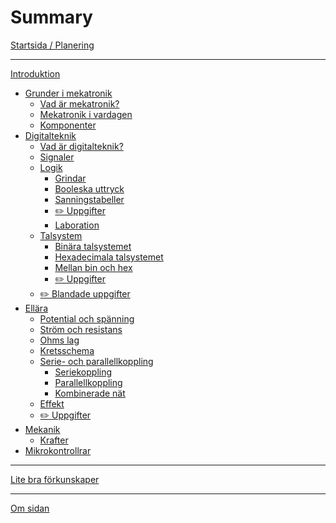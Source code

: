 # Summary

[Startsida / Planering](index.md)

---

[Introduktion](introduktion/index.md)
- [Grunder i mekatronik](grunder-i-mekatronik/index.md)
  - [Vad är mekatronik?](grunder-i-mekatronik/vad-ar-mekatronik/index.md)
  - [Mekatronik i vardagen](grunder-i-mekatronik/mekatronik-i-vardagen/index.md)
  - [Komponenter](grunder-i-mekatronik/komponenter/index.md)
- [Digitalteknik](digitalteknik/index.md)
  - [Vad är digitalteknik?](digitalteknik/vad-ar-digitalteknik/index.md)
  - [Signaler](digitalteknik/signaler/index.md)
  - [Logik](digitalteknik/logik/index.md)
    - [Grindar](digitalteknik/grindar/index.md)
    - [Booleska uttryck](digitalteknik/booleska-uttryck/index.md)
    - [Sanningstabeller](digitalteknik/sanningstabeller/index.md)
    - [✏️ Uppgifter](digitalteknik/logik/uppgifter/index.md)
    - [Laboration](digitalteknik/logik/laboration/index.md)
  - [Talsystem](digitalteknik/talsystem/index.md)
    - [Binära talsystemet](digitalteknik/talsystem/binara-talsystemet/index.md)
    - [Hexadecimala talsystemet](digitalteknik/talsystem/hexadecimala-talsystemet/index.md)
    - [Mellan bin och hex](digitalteknik/talsystem/mellan-bin-och-hex/index.md)
    - [✏️ Uppgifter](digitalteknik/talsystem/uppgifter/index.md)
  - [✏️ Blandade uppgifter](digitalteknik/uppgifter/index.md)
- [Ellära](ellara/index.md)
    - [Potential och spänning](ellara/potential-och-spanning/index.md)
    - [Ström och resistans](ellara/strom-och-resistans/index.md)
    - [Ohms lag](ellara/ohms-lag/index.md)
    - [Kretsschema](ellara/kretsschema/index.md)
    - [Serie- och parallellkoppling](ellara/serie-och-parallellkoppling/index.md)
      - [Seriekoppling](ellara/serie-och-parallellkoppling/seriekoppling/index.md)
      - [Parallellkoppling](ellara/serie-och-parallellkoppling/parallellkoppling/index.md)
      - [Kombinerade nät](ellara/serie-och-parallellkoppling/kombinerade-nat/index.md)
    - [Effekt]()
    - [✏️ ️Uppgifter](ellara/uppgifter/index.md)
- [Mekanik]()
  - [Krafter]()
- [Mikrokontrollrar]()

---

[Lite bra förkunskaper](forkunskaper.md)

---
[Om sidan](om-sidan/index.md)

